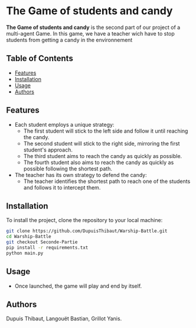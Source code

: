# The Game of students and candy

**The Game of students and candy** is the second part of our project of a multi-agent Game. In this game, we have a teacher wich have to stop students from getting a candy in the environnement

## Table of Contents

- [Features](#features)
- [Installation](#installation)
- [Usage](#usage)
- [Authors](#authors)

## Features

- Each student employs a unique strategy:
    - The first student will stick to the left side and follow it until reaching the candy.
    - The second student will stick to the right side, mirroring the first student's approach.
    - The third student aims to reach the candy as quickly as possible.
    - The fourth student also aims to reach the candy as quickly as possible following the shortest path.
- The teacher has its own strategy to defend the candy:
    - The teacher identifies the shortest path to reach one of the students and follows it to intercept them.

## Installation

To install the project, clone the repository to your local machine:

```bash
git clone https://github.com/DupuisThibaut/Warship-Battle.git
cd Warship-Battle
git checkout Seconde-Partie
pip install -r requirements.txt
python main.py
```

## Usage

- Once launched, the game will play and end by itself.


## Authors 
Dupuis Thibaut, Langouët Bastian, Grillot Yanis.



